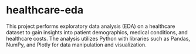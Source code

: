 # healthcare-eda
This project performs exploratory data analysis (EDA) on a healthcare dataset to gain insights into patient demographics, medical conditions, and healthcare costs. The analysis utilizes Python with libraries such as Pandas, NumPy, and Plotly for data manipulation and visualization.
